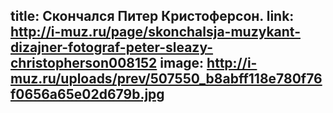title: Скончался Питер Кристоферсон.
link: http://i-muz.ru/page/skonchalsja-muzykant-dizajner-fotograf-peter-sleazy-christopherson008152
image: http://i-muz.ru/uploads/prev/507550_b8abff118e780f76f0656a65e02d679b.jpg
---
